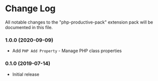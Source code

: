 # Change Log

All notable changes to the "php-productive-pack" extension pack will be documented in this file.

### 1.0.0 (2020-09-09)

- Add `PHP Add Property` - Manage PHP class properties

### 0.1.0 (2019-07-14)

- Initial release
